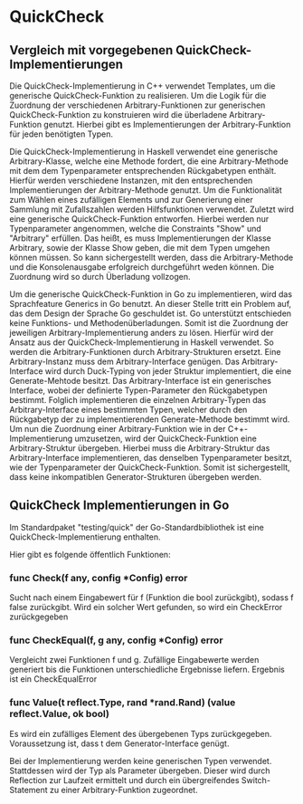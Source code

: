 # QuickCheck
## Vergleich mit vorgegebenen QuickCheck-Implementierungen
Die QuickCheck-Implementierung in C++ verwendet Templates, um die generische QuickCheck-Funktion zu realisieren. Um die Logik für die Zuordnung der verschiedenen Arbitrary-Funktionen zur generischen QuickCheck-Funktion zu konstruieren wird die überladene Arbitrary-Funktion genutzt. Hierbei gibt es Implementierungen der Arbitrary-Funktion für jeden benötigten Typen.

Die QuickCheck-Implementierung in Haskell verwendet eine generische Arbitrary-Klasse, welche eine Methode fordert, die eine Arbitrary-Methode mit dem dem Typenparameter entsprechenden Rückgabetypen enthält. Hierfür werden verschiedene Instanzen, mit den entsprechenden Implementierungen der Arbitrary-Methode genutzt. Um die Funktionalität zum Wählen eines zufälligen Elements und zur Generierung einer Sammlung mit Zufallszahlen werden Hilfsfunktionen verwendet. Zuletzt wird eine generische QuickCheck-Funktion entworfen. Hierbei werden nur Typenparameter angenommen, welche die Constraints "Show" und "Arbitrary" erfüllen. Das heißt, es muss Implementierungen der Klasse Arbitrary, sowie der Klasse Show geben, die mit dem Typen umgehen können müssen. So kann sichergestellt werden, dass die Arbitrary-Methode und die Konsolenausgabe erfolgreich durchgeführt weden können. Die Zuordnung wird so durch Überladung vollzogen. 

Um die generische QuickCheck-Funktion in Go zu implementieren, wird das Sprachfeature Generics in Go benutzt. An dieser Stelle tritt ein Problem auf, das dem Design der Sprache Go geschuldet ist. Go unterstützt entschieden keine Funktions- und Methodenüberladungen. Somit ist die Zuordnung der jeweiligen Arbitrary-Implementierung anders zu lösen. Hierfür wird der Ansatz aus der QuickCheck-Implementierung in Haskell verwendet. So werden die Arbitrary-Funktionen durch Arbitrary-Strukturen ersetzt. Eine Arbitrary-Instanz muss dem Arbitrary-Interface genügen. Das Arbitrary-Interface wird durch Duck-Typing von jeder Struktur implementiert, die eine Generate-Mehtode besitzt. Das Arbitrary-Interface ist ein generisches Interface, wobei der definierte Typen-Parameter den Rückgabetypen bestimmt. Folglich implementieren die einzelnen Arbitrary-Typen das Arbitrary-Interface eines bestimmten Typen, welcher durch den Rückgabetyp der zu implementierenden Generate-Methode bestimmt wird. Um nun die Zuordnung einer Arbitrary-Funktion wie in der C++-Implementierung umzusetzen, wird der QuickCheck-Funktion eine Arbitrary-Struktur übergeben. Hierbei muss die Arbitrary-Struktur das Arbitrary-Interface implementieren, das denselben Typenparameter besitzt, wie der Typenparameter der QuickCheck-Funktion. Somit ist sichergestellt, dass keine inkompatiblen Generator-Strukturen übergeben werden.

## QuickCheck Implementierungen in Go
Im Standardpaket "testing/quick" der Go-Standardbibliothek ist eine QuickCheck-Implementierung enthalten. 

Hier gibt es folgende öffentlich Funktionen:

### func Check(f any, config *Config) error
Sucht nach einem Eingabewert für f (Funktion die bool zurückgibt), sodass f false zurückgibt. Wird ein solcher Wert gefunden, so wird ein CheckError zurückgegeben

### func CheckEqual(f, g any, config *Config) error
Vergleicht zwei Funktionen f und g. Zufällige Eingabewerte werden generiert bis die Funktionen unterschiedliche Ergebnisse liefern. Ergebnis ist ein CheckEqualError

### func Value(t reflect.Type, rand *rand.Rand) (value reflect.Value, ok bool)
Es wird ein zufälliges Element des übergebenen Typs zurückgegeben. Voraussetzung ist, dass t dem Generator-Interface genügt.

Bei der Implementierung werden keine generischen Typen verwendet. Stattdessen wird der Typ als Parameter übergeben. Dieser wird durch Reflection zur Laufzeit ermittelt und durch ein übergreifendes Switch-Statement zu einer Arbitrary-Funktion zugeordnet.
